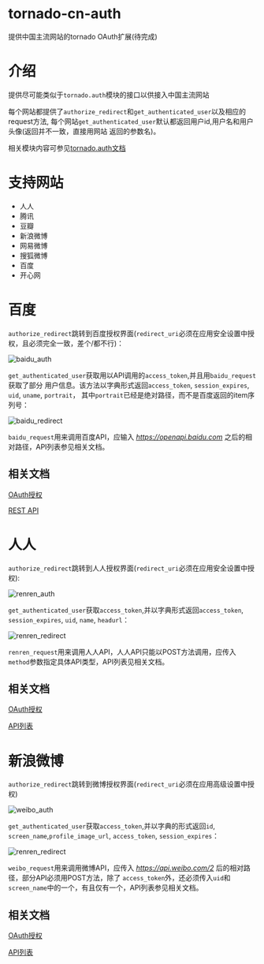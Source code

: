 tornado-cn-auth
===============

提供中国主流网站的tornado OAuth扩展(待完成)

介绍
===

提供尽可能类似于`tornado.auth`模块的接口以供接入中国主流网站

每个网站都提供了`authorize_redirect`和`get_authenticated_user`以及相应的request方法,
每个网站`get_authenticated_user`默认都返回用户id,用户名和用户头像(返回并不一致，直接用网站
返回的参数名)。

相关模块内容可参见[tornado.auth文档](http://www.tornadoweb.org/en/stable/auth.html)

支持网站
=======

*   人人
*   腾讯
*   豆瓣
*   新浪微博
*   网易微博
*   搜狐微博
*   百度
*   开心网

百度
===

`authorize_redirect`跳转到百度授权界面(`redirect_uri`必须在应用安全设置中授权，且必须完全一致，差个/都不行)：

![baidu_auth](http://i1345.photobucket.com/albums/p671/zhangyangyu/baidu_auth_zps68d9a401.png)

`get_authenticated_user`获取用以API调用的`access_token`,并且用`baidu_request`获取了部分
用户信息。该方法以字典形式返回`access_token`, `session_expires`, `uid`, `uname`, `portrait`，
其中`portrait`已经是绝对路径，而不是百度返回的item序列号：

![baidu_redirect](http://i1345.photobucket.com/albums/p671/zhangyangyu/baidu_redirect_zpsfb3ec87b.png)

`baidu_request`用来调用百度API，应输入 *https://openapi.baidu.com* 之后的相对路径，API列表参见相关文档。

相关文档
-------

[OAuth授权](http://developer.baidu.com/wiki/index.php?title=docs/oauth/authorization)

[REST API](http://developer.baidu.com/wiki/index.php?title=docs/oauth/rest/overview)

人人
===

`authorize_redirect`跳转到人人授权界面(`redirect_uri`必须在应用安全设置中授权):

![renren_auth](http://i1345.photobucket.com/albums/p671/zhangyangyu/renren_auth_zpsc8d4f7a4.png)

`get_authenticated_user`获取`access_token`,并以字典形式返回`access_token`, `session_expires`, `uid`,
`name`, `headurl`：

![renren_redirect](http://i1345.photobucket.com/albums/p671/zhangyangyu/renren_redirect_zpsd4686cc5.png)

`renren_request`用来调用人人API，人人API只能以POST方法调用，应传入`method`参数指定具体API类型，API列表见相关文档。

相关文档
-------

[OAuth授权](http://wiki.dev.renren.com/wiki/Authentication)

[API列表](http://wiki.dev.renren.com/wiki/API)

新浪微博
=======

`authorize_redirect`跳转到微博授权界面(`redirect_uri`必须在应用高级设置中授权)

![weibo_auth](http://i1345.photobucket.com/albums/p671/zhangyangyu/weibo_auth_zpsa3c37561.png)

`get_authenticated_user`获取`access_token`,并以字典的形式返回`id`, `screen_name`,`profile_image_url`,
`access_token`, `session_expires`：

![renren_redirect](http://i1345.photobucket.com/albums/p671/zhangyangyu/weibo_redirect_zps084e7697.png)

`weibo_request`用来调用微博API，应传入 *https://api.weibo.com/2* 后的相对路径，部分API必须用POST方法，除了
`access_token`外，还必须传入`uid`和`screen_name`中的一个，有且仅有一个，API列表参见相关文档。

相关文档
-------

[OAuth授权](http://open.weibo.com/wiki/%E6%8E%88%E6%9D%83%E6%9C%BA%E5%88%B6%E8%AF%B4%E6%98%8E)

[API列表](http://open.weibo.com/wiki/%E5%BE%AE%E5%8D%9AAPI)





